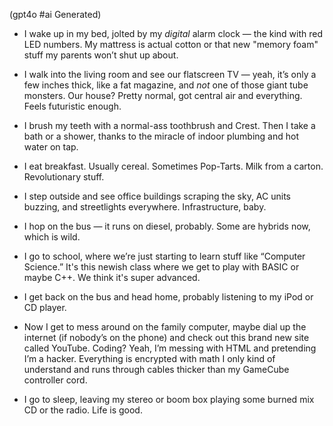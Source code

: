 (gpt4o #ai Generated)

- I wake up in my bed, jolted by my *digital* alarm clock — the kind with red LED numbers. My mattress is actual cotton or that new "memory foam" stuff my parents won’t shut up about.

- I walk into the living room and see our flatscreen TV — yeah, it’s only a few inches thick, like a fat magazine, and *not* one of those giant tube monsters. Our house? Pretty normal, got central air and everything. Feels futuristic enough.

- I brush my teeth with a normal-ass toothbrush and Crest. Then I take a bath or a shower, thanks to the miracle of indoor plumbing and hot water on tap.

- I eat breakfast. Usually cereal. Sometimes Pop-Tarts. Milk from a carton. Revolutionary stuff.

- I step outside and see office buildings scraping the sky, AC units buzzing, and streetlights everywhere. Infrastructure, baby.

- I hop on the bus — it runs on diesel, probably. Some are hybrids now, which is wild.

- I go to school, where we’re just starting to learn stuff like “Computer Science.” It's this newish class where we get to play with BASIC or maybe C++. We think it's super advanced.

- I get back on the bus and head home, probably listening to my iPod or CD player.

- Now I get to mess around on the family computer, maybe dial up the internet (if nobody’s on the phone) and check out this brand new site called YouTube. Coding? Yeah, I’m messing with HTML and pretending I’m a hacker. Everything is encrypted with math I only kind of understand and runs through cables thicker than my GameCube controller cord.

- I go to sleep, leaving my stereo or boom box playing some burned mix CD or the radio. Life is good.
